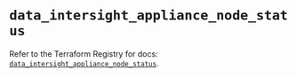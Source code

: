 # `data_intersight_appliance_node_status`

Refer to the Terraform Registry for docs: [`data_intersight_appliance_node_status`](https://registry.terraform.io/providers/ciscodevnet/intersight/1.0.71/docs/data-sources/appliance_node_status).
